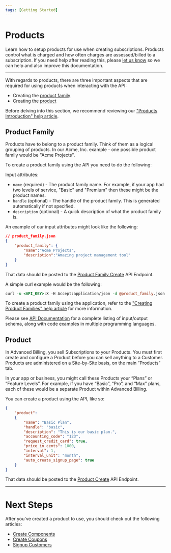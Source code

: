```yaml
---
tags: [Getting Started]
---
```


# Products

Learn how to setup products for use when creating subscriptions. Products control what is charged and how often charges are assessed/billed to a subscription. If you need help after reading this, please [let us know](./Overview.md#support) so we can help and also improve this documentation.

----------
With regards to products, there are three important aspects that are required for using products when interacting with the API:

* Creating the [product family](#product-family)
* Creating the [product](#product)

Before delving into this section, we recommend reviewing our ["Products Introduction" help article](https://maxio-chargify.zendesk.com/hc/en-us/articles/5405561405709-Products-Introduction). 

## Product Family

Products have to belong to a product family. Think of them as a logical grouping of products. In our Acme, Inc. example - one possible product family would be "Acme Projects".

To create a product family using the API you need to do the following:

Input attributes:

* `name` (required) - The product family name. For example, if your app had two levels of service, "Basic" and "Premium" then these might be the product names.
* `handle` (optional) - The handle of the product family. This is generated automatically if not specified.
* `description` (optional) - A quick description of what the product family is.

An example of our input attributes might look like the following:

```json
// product_family.json
{
    "product_family": {
        "name":"Acme Projects",
        "description":"Amazing project management tool"
    }
}
```

That data should be posted to the [Product Family Create](https://developers.chargify.com/docs/api-docs/b3A6MTQxMDgzNDI-create-product-family) API Endpoint.

A simple curl example would be the following: 

```perl
curl -u <API_KEY>:X -H Accept:application/json -d @product_family.json -X POST https://<SUBDOMAIN>.chargify.com/product_families.json
```

To create a product family using the application, refer to the ["Creating Product Families" help article](https://maxio-chargify.zendesk.com/hc/en-us/articles/5405561405709-Products-Introduction#product-families) for more information.

Please see [API Documentation](https://developers.chargify.com/docs/api-docs/b3A6MTQxMDgzMzY-create-product) for a complete listing of input/output schema, along with code examples in multiple programming languages.

## Product

In Advanced Billing, you sell Subscriptions to your Products. You must first create and configure a Product before you can sell anything to a Customer. Products are administered on a Site-by-Site basis, on the main “Products” tab.

In your app or business, you might call these Products your “Plans” or “Feature Levels”. For example, if you have “Basic”, “Pro”, and “Max” plans, each of these would be a separate Product within Advanced Billing.

You can create a product using the API, like so:

```json
{
    "product":
    {
        "name": "Basic Plan",
        "handle": "basic",
        "description": "This is our basic plan.",
        "accounting_code": "123",
        "request_credit_card": true,
        "price_in_cents": 1000,
        "interval": 1,
        "interval_unit": "month",
        "auto_create_signup_page": true
    }
}
```

That data should be posted to the [Product Create](https://developers.chargify.com/docs/api-docs/b3A6MTQxMDgzMzY-create-product) API Endpoint.

----------

# Next Steps

After you've created a product to use, you should check out the following articles:

* [Create Components](../basics/Components.md)
* [Create Coupons](../basics/Subscriptions.md#coupons-and-adjustments)
* [Signup Customers](../basics/Signups.md)

